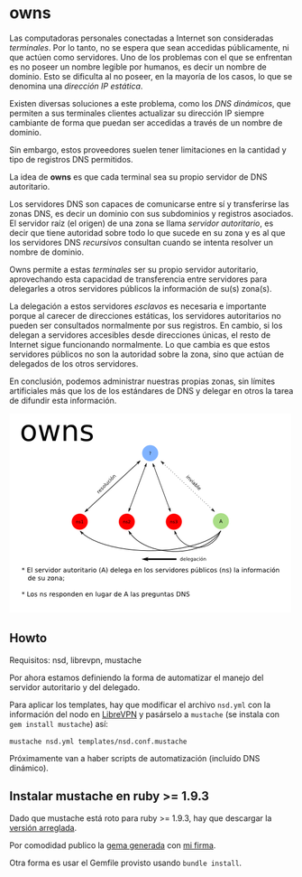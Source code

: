 # owns

Las computadoras personales conectadas a Internet son consideradas
_terminales_.  Por lo tanto, no se espera que sean accedidas
públicamente, ni que actúen como servidores.  Uno de los problemas con
el que se enfrentan es no poseer un nombre legible por humanos, es decir
un nombre de dominio.  Esto se dificulta al no poseer, en la mayoría de
los casos, lo que se denomina una _dirección IP estática_.

Existen diversas soluciones a este problema, como los _DNS dinámicos_,
que permiten a sus terminales clientes actualizar su dirección IP
siempre cambiante de forma que puedan ser accedidas a través de un
nombre de dominio.

Sin embargo, estos proveedores suelen tener limitaciones en la cantidad
y tipo de registros DNS permitidos.

La idea de **owns** es que cada terminal sea su propio servidor de DNS
autoritario.


Los servidores DNS son capaces de comunicarse entre sí y transferirse
las zonas DNS, es decir un dominio con sus subdominios y registros
asociados.  El servidor raíz (el origen) de una zona se llama _servidor
autoritario_, es decir que tiene autoridad sobre todo lo que sucede en
su zona y es al que los servidores DNS _recursivos_ consultan cuando se
intenta resolver un nombre de dominio.

Owns permite a estas _terminales_ ser su propio servidor autoritario,
aprovechando esta capacidad de transferencia entre servidores para
delegarles a otros servidores públicos la información de su(s) zona(s).

La delegación a estos servidores _esclavos_ es necesaria e importante
porque al carecer de direcciones estáticas, los servidores autoritarios
no pueden ser consultados normalmente por sus registros.  En cambio, si
los delegan a servidores accesibles desde direcciones únicas, el resto
de Internet sigue funcionando normalmente.  Lo que cambia es que estos
servidores públicos no son la autoridad sobre la zona, sino que actúan
de delegados de los otros servidores.

En conclusión, podemos administrar nuestras propias zonas, sin límites
artificiales más que los de los estándares de DNS y delegar en otros la
tarea de difundir esta información.

![Gráfico](owns.png)


## Howto

Requisitos: nsd, librevpn, mustache

Por ahora estamos definiendo la forma de automatizar el manejo del
servidor autoritario y del delegado.

Para aplicar los templates, hay que modificar el archivo `nsd.yml` con
la información del nodo en [LibreVPN](http://librevpn.org.ar) y
pasárselo a `mustache` (se instala con `gem install mustache`) así:

    mustache nsd.yml templates/nsd.conf.mustache

Próximamente van a haber scripts de automatización (incluído DNS
dinámico).


## Instalar mustache en ruby >= 1.9.3

Dado que mustache está roto para ruby >= 1.9.3, hay que descargar la
[versión arreglada](https://github.com/steakknife/mustache).

Por comodidad publico la [gema
generada](http://kiwwwi.com.ar/pastes/mustache-0.99.4.gem) con [mi
firma](http://kiwwwi.com.ar/pastes/mustache-0.99.4.gem).

Otra forma es usar el Gemfile provisto usando `bundle install`.
